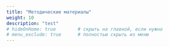 ```yaml
---
title: "Методические материалы"
weight: 10
description: "test"
# hideOnHome: true        # скрыть на главной, если нужно
# menu_exclude: true      # полностью скрыть из меню
---
```


